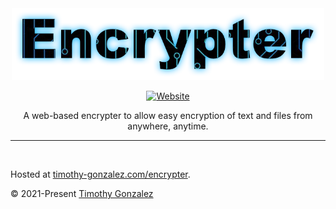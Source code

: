 <div align="center">

<img src="src/res/title.png" alt="Encrypter" width="500px">

[![Website](https://img.shields.io/badge/Website-Live-red?style=for-the-badge&logo=web)](https://timothy-gonzalez.com/encrypter/)

A web-based encrypter to allow easy encryption of text and files from anywhere, anytime.

</div>

---

<br>

Hosted at
[timothy-gonzalez.com/encrypter](https://timothy-gonzalez.com/encrypter/).

© 2021-Present [Timothy Gonzalez](https://timothy-gonzalez.com/)
